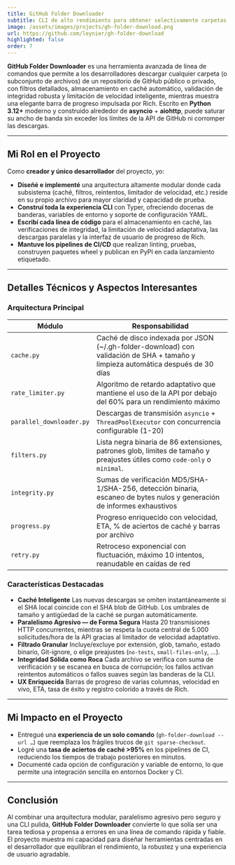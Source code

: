```yaml
---
title: GitHub Folder Downloader
subtitle: CLI de alto rendimiento para obtener selectivamente carpetas de repositorios de GitHub con verificaciones de integridad, caché e interfaz de usuario de progreso enriquecida
image: /assets/images/projects/gh-folder-download.png
url: https://github.com/leynier/gh-folder-download
highlighted: false
order: 7
---
```


**GitHub Folder Downloader** es una herramienta avanzada de línea de comandos que permite a los desarrolladores descargar cualquier carpeta (o subconjunto de archivos) de un repositorio de GitHub público o privado, con filtros detallados, almacenamiento en caché automático, validación de integridad robusta y limitación de velocidad inteligente, mientras muestra una elegante barra de progreso impulsada por Rich. Escrito en **Python 3.12+** moderno y construido alrededor de **asyncio** + **aiohttp**, puede saturar su ancho de banda sin exceder los límites de la API de GitHub ni corromper las descargas.

---

## Mi Rol en el Proyecto

Como **creador y único desarrollador** del proyecto, yo:

* **Diseñé e implementé** una arquitectura altamente modular donde cada subsistema (caché, filtros, reintentos, limitador de velocidad, etc.) reside en su propio archivo para mayor claridad y capacidad de prueba.
* **Construí toda la experiencia CLI** con Typer, ofreciendo docenas de banderas, variables de entorno y soporte de configuración YAML.
* **Escribí cada línea de código** para el almacenamiento en caché, las verificaciones de integridad, la limitación de velocidad adaptativa, las descargas paralelas y la interfaz de usuario de progreso de Rich.
* **Mantuve los pipelines de CI/CD** que realizan linting, pruebas, construyen paquetes wheel y publican en PyPI en cada lanzamiento etiquetado.

---

## Detalles Técnicos y Aspectos Interesantes

### Arquitectura Principal

| Módulo                   | Responsabilidad                                                                                             |
| ------------------------ | --------------------------------------------------------------------------------------------------------- |
| `cache.py`               | Caché de disco indexada por JSON (~/.gh-folder-download) con validación de SHA + tamaño y limpieza automática después de 30 días |
| `rate_limiter.py`        | Algoritmo de retardo adaptativo que mantiene el uso de la API por debajo del 60% para un rendimiento máximo |
| `parallel_downloader.py` | Descargas de transmisión `asyncio` + `ThreadPoolExecutor` con concurrencia configurable (1-20)             |
| `filters.py`             | Lista negra binaria de 86 extensiones, patrones glob, límites de tamaño y preajustes útiles como `code-only` o `minimal`. |
| `integrity.py`           | Sumas de verificación MD5/SHA-1/SHA-256, detección binaria, escaneo de bytes nulos y generación de informes exhaustivos |
| `progress.py`            | Progreso enriquecido con velocidad, ETA, % de aciertos de caché y barras por archivo                       |
| `retry.py`               | Retroceso exponencial con fluctuación, máximo 10 intentos, reanudable en caídas de red                   |

### Características Destacadas

* **Caché Inteligente**
  Las nuevas descargas se omiten instantáneamente si el SHA local coincide con el SHA blob de GitHub. Los umbrales de tamaño y antigüedad de la caché se purgan automáticamente.
* **Paralelismo Agresivo — de Forma Segura**
  Hasta 20 transmisiones HTTP concurrentes, mientras se respeta la cuota central de 5.000 solicitudes/hora de la API gracias al limitador de velocidad adaptativo.
* **Filtrado Granular**
  Incluye/excluye por extensión, glob, tamaño, estado binario, Git-ignore, o elige preajustes (`no-tests`, `small-files-only`, …).
* **Integridad Sólida como Roca**
  Cada archivo se verifica con suma de verificación y se escanea en busca de corrupción; los fallos activan reintentos automáticos o fallos suaves según las banderas de la CLI.
* **UX Enriquecida**
  Barras de progreso de varias columnas, velocidad en vivo, ETA, tasa de éxito y registro colorido a través de Rich.

---

## Mi Impacto en el Proyecto

* Entregué una **experiencia de un solo comando** (`gh-folder-download --url …`) que reemplaza los frágiles trucos de `git sparse-checkout`.
* Logré una **tasa de aciertos de caché >95%** en los pipelines de CI, reduciendo los tiempos de trabajo posteriores en minutos.
* Documenté cada opción de configuración y variable de entorno, lo que permite una integración sencilla en entornos Docker y CI.

---

## Conclusión

Al combinar una arquitectura modular, paralelismo agresivo pero seguro y una CLI pulida, **GitHub Folder Downloader** convierte lo que solía ser una tarea tediosa y propensa a errores en una línea de comando rápida y fiable. El proyecto muestra mi capacidad para diseñar herramientas centradas en el desarrollador que equilibran el rendimiento, la robustez y una experiencia de usuario agradable.
